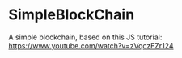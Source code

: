 # SimpleBlockChain
A simple blockchain, based on this JS tutorial: https://www.youtube.com/watch?v=zVqczFZr124
